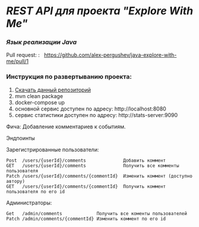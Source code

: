 # _REST API для проекта "Explore With Me"_

### _Язык реализации Java_

Pull request: : &nbsp; https://github.com/alex-pergushev/java-explore-with-me/pull/1   </h3>

### **Инструкция по развертыванию проекта:**

1. [Скачать данный репозиторий](https://github.com/alex-pergushev/java-explore-with-me)
2. mvn clean package
3. docker-compose up
4. основной сервис доступен по адресу: http://localhost:8080
5. сервис статистики доступен по адресу: http://stats-server:9090  

Фича: Добавление комментариев к событиям.  

Эндпоинты  

Зарегистрированные пользователи: 
```
Post  /users/{userId}/comments              Добавить коммент
GET   /users/{userId}/comments              Получить все комменты пользователя
Patch /users/{userId}/comments/{commentId}  Изменить коммент (доступно автору)
GET   /users/{userId}/comments/{commentId}  Получить коммент пользователя по его id
````

Администраторы:
````
Get   /admin/comments             Получить все коменты пользователей
Patch /admin/comments/{commentId} Изменить коммент по его id
````